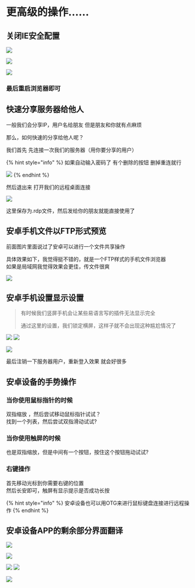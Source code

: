 # 更高级的操作……

## 关闭IE安全配置

![](../../../.gitbook/assets/image%20%2894%29.png)

![](../../../.gitbook/assets/image%20%2879%29.png)

![](../../../.gitbook/assets/image%20%28121%29.png)

### 最后重启浏览器即可

## 快速分享服务器给他人

一般我们会分享IP，用户名给朋友 但是朋友和你就有点麻烦 

那么，如何快速的分享给他人呢？ 

我们首先 先连接一次我们的服务器（用你要分享的用户） 

{% hint style="info" %}
如果自动输入密码了 有个删除的按钮 删掉重连就行 

![](../../../.gitbook/assets/image%20%2888%29.png) 
{% endhint %}

然后退出来 打开我们的远程桌面连接

![](../../../.gitbook/assets/image%20%2890%29.png)

 这里保存为.rdp文件，然后发给你的朋友就能直接使用了

## 安卓手机文件以FTP形式预览

 前面图片里面说过了安卓可以进行一个文件共享操作

具体效果如下，我觉得挺不错的，就是一个FTP样式的手机文件浏览器  
如果是局域网我觉得效果会更佳，传文件很爽

![](../../../.gitbook/assets/screenshot_2020-06-21-23-15-40-736_com.microsoft.-1-%20%281%29.jpg)

##  安卓手机设置显示设置

> 有时候我们竖屏手机会让某些易语言写的插件无法显示完全
>
>  通过这里的设置，我们锁定横屏，这样子就不会出现这种尴尬情况了

![](../../../.gitbook/assets/image%20%28124%29.png) ![](../../../.gitbook/assets/image%20%28125%29.png) 

![](../../../.gitbook/assets/image%20%28130%29.png) 

最后注销一下服务器用户，重新登入效果 就会好很多

##  安卓设备的手势操作

###  当你使用鼠标指针的时候

 双指缩放 ，然后尝试移动鼠标指针试试？  
 找到一个列表，然后尝试双指滑动试试?

### 当你使用触屏的时候

 也是双指缩放，但是中间有一个按钮，按住这个按钮拖动试试?

### 右键操作

首先移动光标到你需要右键的位置  
然后长安即可，触屏有显示提示是否成功长按

{% hint style="info" %}
安卓设备也可以用OTG来进行鼠标键盘连接进行远程操作
{% endhint %}

##  安卓设备APP的剩余部分界面翻译

![](../../../.gitbook/assets/image%20%28123%29.png)

![](../../../.gitbook/assets/image%20%28128%29.png)

![](../../../.gitbook/assets/image%20%28127%29.png) ![](../../../.gitbook/assets/image%20%28126%29.png) 

![](../../../.gitbook/assets/image%20%28129%29.png) 

